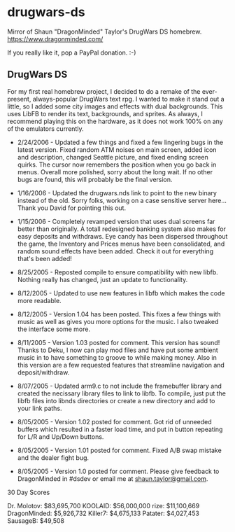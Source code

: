 # drugwars-ds

Mirror of Shaun "DragonMinded" Taylor's DrugWars DS homebrew. 
https://www.dragonminded.com/

If you really like it, pop a PayPal donation. :-)

## DrugWars DS

For my first real homebrew project, I decided to do a remake of the ever-present, always-popular DrugWars text rpg. I wanted to make it stand out a little, so I added some city images and effects with dual backgrounds. This uses LibFB to render its text, backgrounds, and sprites. As always, I recommend playing this on the hardware, as it does not work 100% on any of the emulators currently.

- 2/24/2006 - Updated a few things and fixed a few lingering bugs in the latest version. Fixed random ATM noises on main screen, added icon and description, changed Seattle picture, and fixed ending screen quirks. The cursor now remembers the position when you go back in menus. Overall more polished, sorry about the long wait. If no other bugs are found, this will probably be the final version.

- 1/16/2006 - Updated the drugwars.nds link to point to the new binary instead of the old. Sorry folks, working on a case sensitive server here... Thank you David for pointing this out.

- 1/15/2006 - Completely revamped version that uses dual screens far better than originally. A totall redesigned banking system also makes for easy deposits and withdraws. Eye candy has been dispersed throughout the game, the Inventory and Prices menus have been consolidated, and random sound effects have been added. Check it out for everything that's been added!

- 8/25/2005 - Reposted compile to ensure compatibility with new libfb. Nothing really has changed, just an update to functionality.

- 8/12/2005 - Updated to use new features in libfb which makes the code more readable.

- 8/12/2005 - Version 1.04 has been posted. This fixes a few things with music as well as gives you more options for the music. I also tweaked the interface some more.

- 8/11/2005 - Version 1.03 posted for comment. This version has sound! Thanks to Deku, I now can play mod files and have put some ambient music in to have something to groove to while making money. Also in this version are a few requested features that streamline navigation and deposit/withdraw.

- 8/07/2005 - Updated arm9.c to not include the framebuffer library and created the necissary library files to link to libfb. To compile, just put the libfb files into libnds directories or create a new directory and add to your link paths.

- 8/05/2005 - Version 1.02 posted for comment. Got rid of unneeded buffers which resulted in a faster load time, and put in button repeating for L/R and Up/Down buttons.

- 8/05/2005 - Version 1.01 posted for comment. Fixed A/B swap mistake and the dealer fight bug.

- 8/05/2005 - Version 1.0 posted for comment. Please give feedback to DragonMinded in #dsdev or email me at shaun.taylor@gmail.com.

30 Day Scores

Dr. Molotov: $83,695,700
KOOLAID: $56,000,000
rize: $11,100,669
DragonMinded: $5,926,732
Killer7: $4,675,133
Patater: $4,027,453
SausageB: $49,508
